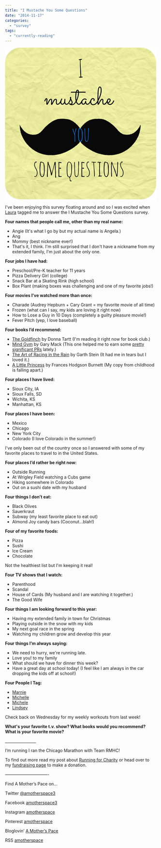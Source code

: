 ```yaml
---
title: "I Mustache You Some Questions"
date: "2014-11-17"
categories: 
  - "survey"
tags: 
  - "currently-reading"
---
```


![I Mustache You Some Questions | amotherspace.net ](images/mustache-1024x1024.png)

I've been enjoying this survey floating around and so I was excited when [Laura](http://www.mommyrunfast.com/fun-for-friday-survey/) tagged me to answer the I Mustache You Some Questions survey.

**Four names that people call me, other than my real name:**

- Angie (It's what I go by but my actual name is Angela.)
- Ang
- Mommy (best nickname ever!)
- That's it, I think. I'm still surprised that I don't have a nickname from my extended family, I'm just about the only one.

**Four jobs I have had:**

- Preschool/Pre-K teacher for 11 years
- Pizza Delivery Girl (college)
- Snack Bar at a Skating Rink (high school)
- Box Plant (making boxes was challenging and one of my favorite jobs!)

**Four movies I’ve watched more than once:**

- Charade (Audrey Hepburn + Cary Grant = my favorite movie of all time)
- Frozen (what can I say, my kids are loving it right now)
- How to Lose a Guy in 10 Days (completely a guilty pleasure movie!)
- Fever Pitch (yep, I love baseball)

**Four books I’d recommend:**

- [The Goldfinch](http://amzn.to/1xA2uFt) by Donna Tartt (I'm reading it right now for book club.)
- [Mind Gym](http://amzn.to/117fyX7) by Gary Mack (This one helped me to earn some [pretty significant PRs](http://amotherspace.net/2014/10/the-secret-to-running-a-pr-race/) lately.)
- [The Art of Racing in the Rain](http://amzn.to/1172h15) by Garth Stein (It had me in tears but I loved it.)
- [A Little Princess](http://amzn.to/1tS1GXE) by Frances Hodgson Burnett (My copy from childhood is falling apart.)

**Four places I have lived:**

- Sioux City, IA
- Sioux Falls, SD
- Wichita, KS
- Manhattan, KS

**Four places I have been:**

- Mexico
- Chicago
- New York City
- Colorado (I love Colorado in the summer!)

I've only been out of the country once so I answered with some of my favorite places to travel to in the United States.

**Four places I’d rather be right now:**

- Outside Running
- At Wrigley Field watching a Cubs game
- Hiking somewhere in Colorado
- Out on a sushi date with my husband

**Four things I don’t eat:**

- Black Olives
- Sauerkraut
- Subway (my least favorite place to eat out)
- Almond Joy candy bars (Coconut...blah!)

**Four of my favorite foods:**

- Pizza
- Sushi
- Ice Cream
- Chocolate

Not the healthiest list but I'm keeping it real!

**Four TV shows that I watch:**

- Parenthood
- Scandal
- House of Cards (My husband and I are watching it together.)
- The Good Wife

**Four things I am looking forward to this year:**

- Having my extended family in town for Christmas
- Playing outside in the snow with my kids
- My next goal race in the spring
- Watching my children grow and develop this year

**Four things I’m always saying:**

- We need to hurry, we're running late.
- Love you! to my family
- What should we have for dinner this week?
- Have a great day at school today! (I feel like I am always in the car dropping the kids off at school!)

**Four People I Tag:**

- [Marnie](http://supersmartmama.blogspot.com/)
- [Michelle](http://crazyrunninglegs.com/)
- [Michele](http://apaceofbalance.blogspot.com/)
- [Lindsey](https://onemotherofaday.wordpress.com/)

Check back on Wednesday for my weekly workouts from last week!

**What's your favorite t.v. show? What books would you recommend? What is your favorite movie?**

\_\_\_\_\_\_\_\_\_\_\_\_\_\_\_\_

I’m running I ran the Chicago Marathon with Team RMHC!

To find out more read my post about [Running for Charity](http://amotherspace.net/2014/06/the-chicago-marathon-running-for-charity/) or head over to my [fundraising page](http://www.kintera.org/faf/donorReg/donorPledge.asp?ievent=1097960&supId=399266070) to make a donation.

——————————-

Find A Mother’s Pace on…

Twitter [@amotherspace3](https://twitter.com/amotherspace3)

Facebook [amotherspace3](http://facebook.com/amotherspace3)

Instagram [amotherspace](http://instagram.com/amotherspace)

Pinterest [amotherspace](http://pinterest.com/amotherspace/)

Bloglovin’ [A Mother’s Pace](http://www.bloglovin.com/en/blog/6680087)

RSS [amotherspace](http://feeds.feedburner.com/amotherspace)
